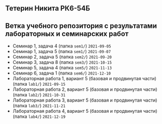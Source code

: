 ## **Тетерин Никита РК6-54Б**

## Ветка учебного репозитория с результатами лабораторных и семинарских работ

+ Семинар 1, задача 4 (папка `sem1/`) `2021-09-05`
+ Семинар 1, задача 5 (папка `sem1/`) `2021-09-07`
+ Семинар 2, задача 5 (папка `sem2/`) `2021-09-20`
+ Семинар 3, задача 8 (папка `sem3/`) `2021-10-15`
+ Семинар 5, задача 4 (папка `sem5/`) `2021-11-13`
+ Семинар 6, задача 1 (папка `sem6/`) `2021-12-10`
+ Лабораторная работа 1, вариант 5 (базовая и продвинутая части) (папка `lab1/`) `2021-09-15`
+ Лабораторная работа 2, вариант 5 (базовая и продвинутая части) (папка `lab2/`) `2021-10-31`
+ Лабораторная работа 3, вариант 5 (базовая и продвинутая части) (папка `lab3/`) `2021-11-21`
+ Лабораторная работа 4, вариант 5 (базовая и продвинутая части) (папка `lab4/`) `2021-12-19`

